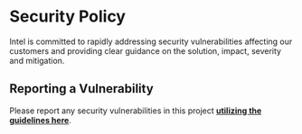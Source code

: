 # Security Policy #

Intel is committed to rapidly addressing security vulnerabilities affecting our customers and providing clear guidance on the solution, impact, severity and mitigation.

## Reporting a Vulnerability ##
Please report any security vulnerabilities in this project **[utilizing the guidelines here](https://www.intel.com/content/www/us/en/security-center/vulnerability-handling-guidelines.html)**.
